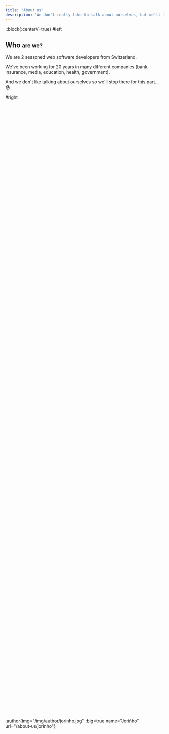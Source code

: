```yaml
---
title: "About us"
description: "We don't really like to talk about ourselves, but we'll try... "
---
```


::block{:centerV=true}
#left
## Who <small class="block opacity-50">are we?</small>
We are 2 seasoned web software developers from Switzerland.

We've been working for 20 years in many different companies
(bank, insurance, media, education, health, government).

And we don't like talking about ourselves so we'll stop there for this part...
:flushed:

#right
<div style="height:100%;padding:2.5rem 0;display:flex;flex-wrap:wrap;align-items:flex-end;justify-content:center;">

  :author{img="/img/author/jorinho.jpg" :big=true name="Joriñho" url="/about-us/jorinho"}

  :author{img="/img/author/tadai.jpg" :big=true name="Tadaï" url="/about-us/tadai"}

</div>
::

::block
#left
## What <small class="block opacity-50">do we do?</small>
We build web products (as you've probably read on the [homepage](/))
and we'll tell you [how](#how) and [why](#why) in the next sections...

Stay tuned 🥁

Ah, did we already tell you we hate talking about ourselves?
Well, that's the case, really.

#right
## How <small class="block opacity-50">do we do that?</small>
We usually sit in front of the computer and type on the keyboard... obviously...
::


::block
## Why <small class="block opacity-50">do we do all this?</small>
Considering the importance of that question and the brevity of the previous
parts, we thought writing a little AI to ask us relevant questions
would be a nice way to extract some of our deeper hidden thoughts.

Because we hate talking about ourselves (not sure we told you about it already
:thinking:...)
::

:chat{isFull=true id="about-us-ai"}
